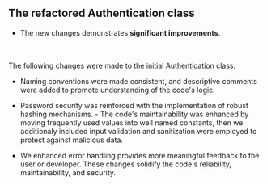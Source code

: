 ## The refactored Authentication class
- The new changes demonstrates **significant improvements**. 

<br /> <br />
The following changes were made to the initial Authentication class:

- Naming conventions were made consistent, and descriptive comments were added to promote understanding of the code's logic.  

- Password security was reinforced with the implementation of robust hashing mechanisms. - The code's maintainability was enhanced by moving frequently used values into well named constants, then we additionaly included input validation and sanitization were employed to protect against malicious data.

- We enhanced error handling provides more meaningful feedback to the user or developer. These changes solidify the code's reliability, maintainability, and security.